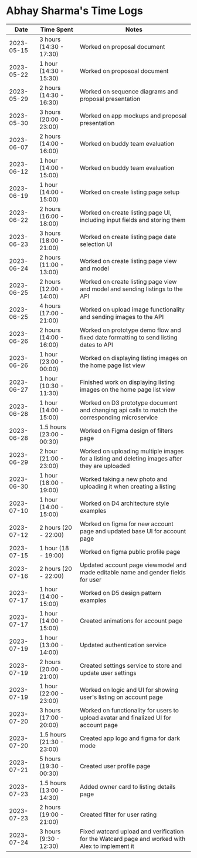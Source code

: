 # Abhay Sharma's Time Logs

| Date | Time Spent | Notes |
|------|------|-------|
|2023-05-15| 3 hours (14:30 - 17:30) | Worked on proposal document |
|2023-05-22| 1 hour (14:30 - 15:30) | Worked on proposoal document |
|2023-05-29| 2 hours (14:30 - 16:30) | Worked on sequence diagrams and proposal presentation|
|2023-05-30| 3 hours (20:00 - 23:00) | Worked on app mockups and proposal presentation |
|2023-06-07| 2 hours (14:00 - 16:00) | Worked on buddy team evaluation |
|2023-06-12| 1 hour (14:00 - 15:00) | Worked on buddy team evaluation |
|2023-06-19| 1 hour (14:00 - 15:00) | Worked on create listing page setup |
|2023-06-22| 2 hours (16:00 - 18:00) | Worked on create listing page UI, including input fields and storing them |
|2023-06-23| 3 hours (18:00 - 21:00) | Worked on create listing page date selection UI |
|2023-06-24| 2 hours (11:00 - 13:00) | Worked on create listing page view and model |
|2023-06-25| 2 hours (12:00 - 14:00) | Worked on create listing page view and model and sending listings to the API |
|2023-06-25| 4 hours (17:00 - 21:00) | Worked on upload image functionality and sending images to the API |
|2023-06-26| 2 hours (14:00 - 16:00) | Worked on prototype demo flow and fixed date formatting to send listing dates to API |
|2023-06-26| 1 hour (23:00 - 00:00) | Worked on displaying listing images on the home page list view |
|2023-06-27| 1 hour (10:30 - 11:30) | Finished work on displaying listing images on the home page list view |
|2023-06-28| 1 hour (14:00 - 15:00) | Worked on D3 prototype document and changing api calls to match the corresponding microservice |
|2023-06-28| 1.5 hours (23:00 - 00:30) | Worked on Figma design of filters page |
|2023-06-29| 2 hour (21:00 - 23:00) | Worked on uploading multiple images for a listing and deleting images after they are uploaded |
|2023-06-30| 1 hour (18:00 - 19:00) | Worked taking a new photo and uploading it when creating a listing |
|2023-07-10| 1 hour (14:00 - 15:00) | Worked on D4 architecture style examples |
|2023-07-12| 2 hours (20 - 22:00) | Worked on figma for new account page and updated base UI for account page |
|2023-07-15| 1 hour (18 - 19:00) | Worked on figma public profile page |
|2023-07-16| 2 hours (20 - 22:00) | Updated account page viewmodel and made editable name and gender fields for user |
|2023-07-17| 1 hour (14:00 - 15:00) | Worked on D5 design pattern examples |
|2023-07-17| 1 hour (14:00 - 15:00) | Created animations for account page |
|2023-07-19| 1 hour (13:00 - 14:00) | Updated authentication service |
|2023-07-19| 2 hours (20:00 - 21:00) | Created settings service to store and update user settings |
|2023-07-19| 1 hour (22:00 - 23:00) | Worked on logic and UI for showing user's listing on account page |
|2023-07-20| 3 hours (17:00 - 20:00) | Worked on functionality for users to upload avatar and finalized UI for account page |
|2023-07-20| 1.5 hours (21:30 - 23:00) | Created app logo and figma for dark mode |
|2023-07-21| 5 hours (19:30 - 00:30) | Created user profile page |
|2023-07-23| 1.5 hours (13:00 - 14:30) | Added owner card to listing details page |
|2023-07-23| 2 hours (19:00 - 21:00) | Created filter for user rating |
|2023-07-24| 3 hours (9:30 - 12:30) | Fixed watcard upload and verification for the Watcard page and worked with Alex to implement it |
